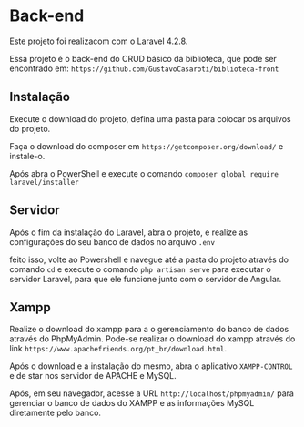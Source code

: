 # Back-end

Este projeto foi realizacom com o Laravel 4.2.8.

Essa projeto é o back-end do CRUD básico da biblioteca, que pode ser encontrado em: `https://github.com/GustavoCasaroti/biblioteca-front`

## Instalação 

Execute o download do projeto, defina uma pasta para colocar os arquivos do projeto.

Faça o download do composer em `https://getcomposer.org/download/` e instale-o.

Após abra o PowerShell e execute o comando `composer global require laravel/installer`

## Servidor

Após o fim da instalação do Laravel, abra o projeto, e realize as configurações do seu banco de dados no arquivo `.env`

feito isso, volte ao Powershell e navegue até a pasta do projeto através do comando `cd` e execute o comando `php artisan serve` para executar o servidor Laravel, para que ele funcione junto com o servidor de Angular.

## Xampp

Realize o download do xampp para a o gerenciamento do banco de dados através do PhpMyAdmin. Pode-se realizar o download do xampp através do link `https://www.apachefriends.org/pt_br/download.html`.

Após o download e a instalação do mesmo, abra o aplicativo `XAMPP-CONTROL` e de star nos servidor de APACHE e MySQL.

Após, em seu navegador, acesse a URL `http://localhost/phpmyadmin/` para gerenciar o banco de dados do XAMPP e as informações MySQL diretamente pelo banco.
